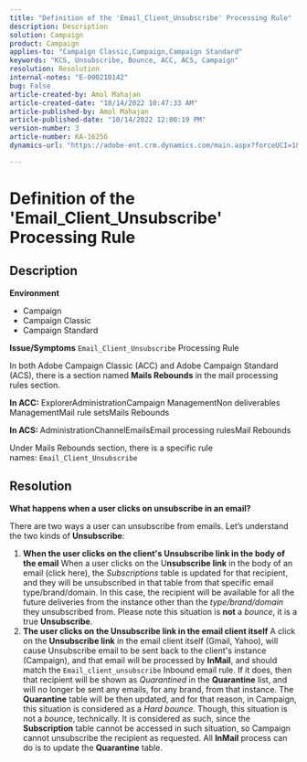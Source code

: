 ```yaml
---
title: "Definition of the 'Email_Client_Unsubscribe' Processing Rule"
description: Description
solution: Campaign
product: Campaign
applies-to: "Campaign Classic,Campaign,Campaign Standard"
keywords: "KCS, Unsubscribe, Bounce, ACC, ACS, Campaign"
resolution: Resolution
internal-notes: "E-000210142"
bug: False
article-created-by: Amol Mahajan
article-created-date: "10/14/2022 10:47:33 AM"
article-published-by: Amol Mahajan
article-published-date: "10/14/2022 12:00:19 PM"
version-number: 3
article-number: KA-16256
dynamics-url: "https://adobe-ent.crm.dynamics.com/main.aspx?forceUCI=1&pagetype=entityrecord&etn=knowledgearticle&id=cc26f897-ad4b-ed11-bba2-002248086cae"

---
```

# Definition of the 'Email_Client_Unsubscribe' Processing Rule

## Description

<b>Environment</b>
- Campaign
- Campaign Classic
- Campaign Standard

<b>Issue/Symptoms</b>
`Email_Client_Unsubscribe` Processing Rule

In both Adobe Campaign Classic (ACC) and Adobe Campaign Standard (ACS), there is a section named <b>Mails Rebounds</b> in the mail processing rules section.

<b>In ACC:</b> ExplorerAdministrationCampaign ManagementNon deliverables ManagementMail rule setsMails Rebounds

<b>In ACS: </b>AdministrationChannelEmailsEmail processing rulesMail Rebounds

 Under Mails Rebounds section, there is a specific rule names: `Email_Client_Unsubscribe`


## Resolution


<b>What happens when a user clicks on unsubscribe in an email?</b>

There are two ways a user can unsubscribe from emails. Let’s understand the two kinds of <b>Unsubscribe</b>:

1. <b>When the user clicks on the client's Unsubscribe link in the body of the email</b>
    When a user clicks on the U<b>nsubscribe link</b> in the body of an email (click here), the *Subscriptions* table is updated for that recipient, and they will be unsubscribed in that table from that specific email type/brand/domain. In this case, the recipient will be available for all the future deliveries from the instance other than the *type/brand/domain* they unsubscribed from. Please note this situation is <b>not</b> a *bounce*, it is a true <b>Unsubscribe</b>.
2. <b>The user clicks on the Unsubscribe link in the email client itself</b>
    A click on the <b>Unsubscribe link</b> in the email client itself (Gmail, Yahoo), will cause Unsubscribe email to be sent back to the client's instance (Campaign), and that email will be processed by <b>InMail</b>, and should match the `Email_client_unsubscribe` Inbound email rule. If it does, then that recipient will be shown as *Quarantined* in the <b>Quarantine</b> list, and will no longer be sent any emails, for any brand, from that instance. The <b>Quarantine</b> table will be then updated, and for that reason, in Campaign, this situation is considered as a *Hard bounce*. Though, this situation is not a *bounc*e, technically. It is considered as such, since the <b>Subscription</b> table cannot be accessed in such situation, so Campaign cannot unsubscribe the recipient as requested. All <b>InMail</b> process can do is to update the <b>Quarantine</b> table.

